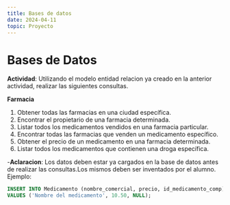 ```yaml
---
title: Bases de datos
date: 2024-04-11
topic: Proyecto
---
```



# Bases de Datos

**Actividad**: Utilizando el modelo entidad relacion ya creado en la anterior actividad, realizar las siguientes consultas.


**Farmacia**
1. Obtener todas las farmacias en una ciudad específica. 
2. Encontrar el propietario de una farmacia determinada.
3. Listar todos los medicamentos vendidos en una farmacia particular.
4. Encontrar todas las farmacias que venden un medicamento específico.
5. Obtener el precio de un medicamento en una farmacia determinada.
6. Listar todos los medicamentos que contienen una droga específica.

-**Aclaracion**: Los datos deben estar ya cargados en la base de datos antes de realizar las consultas.Los mismos deben ser inventados por el alumno. Ejemplo:
```sql
INSERT INTO Medicamento (nombre_comercial, precio, id_medicamento_comp) 
VALUES ('Nombre del medicamento', 10.50, NULL);

```
